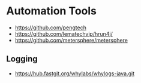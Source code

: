 # Automation Tools

- https://github.com/pengtech
- https://github.com/lematechvip/hrun4j/
- https://github.com/metersphere/metersphere

## Logging

 - https://hub.fastgit.org/whylabs/whylogs-java.git